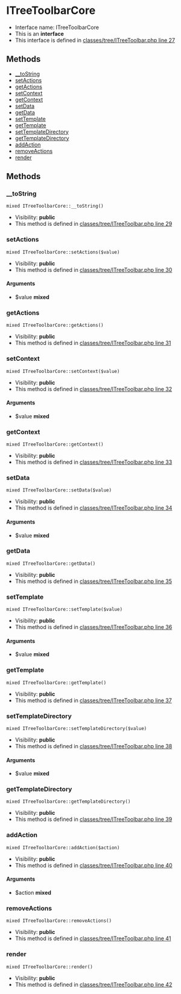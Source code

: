 ITreeToolbarCore
===============






* Interface name: ITreeToolbarCore
* This is an **interface**
* This interface is defined in [classes/tree/ITreeToolbar.php line 27](https://github.com/PrestaShop/PrestaShop/blob/1.6.1.1/classes/tree/ITreeToolbar.php#L27)






Methods
-------
* [__toString](#method-__toString)
* [setActions](#method-setActions)
* [getActions](#method-getActions)
* [setContext](#method-setContext)
* [getContext](#method-getContext)
* [setData](#method-setData)
* [getData](#method-getData)
* [setTemplate](#method-setTemplate)
* [getTemplate](#method-getTemplate)
* [setTemplateDirectory](#method-setTemplateDirectory)
* [getTemplateDirectory](#method-getTemplateDirectory)
* [addAction](#method-addAction)
* [removeActions](#method-removeActions)
* [render](#method-render)






Methods
-------


### <a name="method-__toString"></a>__toString

    mixed ITreeToolbarCore::__toString()





* Visibility: **public**
* This method is defined in [classes/tree/ITreeToolbar.php line 29](https://github.com/PrestaShop/PrestaShop/blob/1.6.1.1/classes/tree/ITreeToolbar.php#L29)




### <a name="method-setActions"></a>setActions

    mixed ITreeToolbarCore::setActions($value)





* Visibility: **public**
* This method is defined in [classes/tree/ITreeToolbar.php line 30](https://github.com/PrestaShop/PrestaShop/blob/1.6.1.1/classes/tree/ITreeToolbar.php#L30)


#### Arguments
* $value **mixed**



### <a name="method-getActions"></a>getActions

    mixed ITreeToolbarCore::getActions()





* Visibility: **public**
* This method is defined in [classes/tree/ITreeToolbar.php line 31](https://github.com/PrestaShop/PrestaShop/blob/1.6.1.1/classes/tree/ITreeToolbar.php#L31)




### <a name="method-setContext"></a>setContext

    mixed ITreeToolbarCore::setContext($value)





* Visibility: **public**
* This method is defined in [classes/tree/ITreeToolbar.php line 32](https://github.com/PrestaShop/PrestaShop/blob/1.6.1.1/classes/tree/ITreeToolbar.php#L32)


#### Arguments
* $value **mixed**



### <a name="method-getContext"></a>getContext

    mixed ITreeToolbarCore::getContext()





* Visibility: **public**
* This method is defined in [classes/tree/ITreeToolbar.php line 33](https://github.com/PrestaShop/PrestaShop/blob/1.6.1.1/classes/tree/ITreeToolbar.php#L33)




### <a name="method-setData"></a>setData

    mixed ITreeToolbarCore::setData($value)





* Visibility: **public**
* This method is defined in [classes/tree/ITreeToolbar.php line 34](https://github.com/PrestaShop/PrestaShop/blob/1.6.1.1/classes/tree/ITreeToolbar.php#L34)


#### Arguments
* $value **mixed**



### <a name="method-getData"></a>getData

    mixed ITreeToolbarCore::getData()





* Visibility: **public**
* This method is defined in [classes/tree/ITreeToolbar.php line 35](https://github.com/PrestaShop/PrestaShop/blob/1.6.1.1/classes/tree/ITreeToolbar.php#L35)




### <a name="method-setTemplate"></a>setTemplate

    mixed ITreeToolbarCore::setTemplate($value)





* Visibility: **public**
* This method is defined in [classes/tree/ITreeToolbar.php line 36](https://github.com/PrestaShop/PrestaShop/blob/1.6.1.1/classes/tree/ITreeToolbar.php#L36)


#### Arguments
* $value **mixed**



### <a name="method-getTemplate"></a>getTemplate

    mixed ITreeToolbarCore::getTemplate()





* Visibility: **public**
* This method is defined in [classes/tree/ITreeToolbar.php line 37](https://github.com/PrestaShop/PrestaShop/blob/1.6.1.1/classes/tree/ITreeToolbar.php#L37)




### <a name="method-setTemplateDirectory"></a>setTemplateDirectory

    mixed ITreeToolbarCore::setTemplateDirectory($value)





* Visibility: **public**
* This method is defined in [classes/tree/ITreeToolbar.php line 38](https://github.com/PrestaShop/PrestaShop/blob/1.6.1.1/classes/tree/ITreeToolbar.php#L38)


#### Arguments
* $value **mixed**



### <a name="method-getTemplateDirectory"></a>getTemplateDirectory

    mixed ITreeToolbarCore::getTemplateDirectory()





* Visibility: **public**
* This method is defined in [classes/tree/ITreeToolbar.php line 39](https://github.com/PrestaShop/PrestaShop/blob/1.6.1.1/classes/tree/ITreeToolbar.php#L39)




### <a name="method-addAction"></a>addAction

    mixed ITreeToolbarCore::addAction($action)





* Visibility: **public**
* This method is defined in [classes/tree/ITreeToolbar.php line 40](https://github.com/PrestaShop/PrestaShop/blob/1.6.1.1/classes/tree/ITreeToolbar.php#L40)


#### Arguments
* $action **mixed**



### <a name="method-removeActions"></a>removeActions

    mixed ITreeToolbarCore::removeActions()





* Visibility: **public**
* This method is defined in [classes/tree/ITreeToolbar.php line 41](https://github.com/PrestaShop/PrestaShop/blob/1.6.1.1/classes/tree/ITreeToolbar.php#L41)




### <a name="method-render"></a>render

    mixed ITreeToolbarCore::render()





* Visibility: **public**
* This method is defined in [classes/tree/ITreeToolbar.php line 42](https://github.com/PrestaShop/PrestaShop/blob/1.6.1.1/classes/tree/ITreeToolbar.php#L42)



